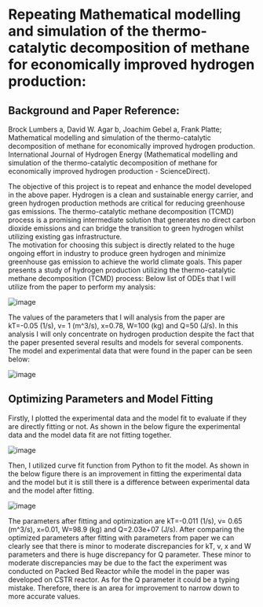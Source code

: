 # Repeating Mathematical modelling and simulation of the thermo-catalytic decomposition of methane for economically improved hydrogen production:
## Background and Paper Reference: 
Brock Lumbers a, David W. Agar b, Joachim Gebel a, Frank Platte; Mathematical modelling and simulation of the thermo-catalytic decomposition of methane for economically improved hydrogen production. International Journal of Hydrogen Energy (Mathematical modelling and simulation of the thermo-catalytic decomposition of methane for economically improved hydrogen production - ScienceDirect).

The objective of this project is to repeat and enhance the model developed in the above paper. Hydrogen is a clean and sustainable energy carrier, and green hydrogen production methods are critical for reducing greenhouse gas emissions. The thermo-catalytic methane decomposition (TCMD) process is a promising intermediate solution that generates no direct carbon dioxide emissions and can bridge the transition to green hydrogen whilst utilizing existing gas infrastructure.  
The motivation for choosing this subject is directly related to the huge ongoing effort in industry to produce green hydrogen and minimize greenhouse gas emission to achieve the world climate goals. This paper presents a study of hydrogen production utilizing the thermo-catalytic methane decomposition (TCMD) process:
Below list of ODEs that I will utilize from the paper to perform my analysis: 

![image](https://github.com/AhmedJabbari/ChE2410-Project-2/assets/148829971/94f03d9f-b546-4d29-a480-d5af06912ae3)


The values of the parameters that I will analysis from the paper are kT=-0.05 (1/s), v= 1 (m^3/s), x=0.78, W=100 (kg) and Q=50 (J/s). In this analysis I will only concentrate on hydrogen production despite the fact that the paper presented several results and models for several components. The model and experimental data that were found in the paper can be seen below: 

![image](https://github.com/AhmedJabbari/ChE2410-Project-2/assets/148829971/47be4a16-d715-40f8-b38b-26ddc3a074ac)


## Optimizing Parameters and Model Fitting

Firstly, I plotted the experimental data and the model fit to evaluate if they are directly fitting or not. As shown in the below figure the experimental data and the model data fit are not fitting together.  

![image](https://github.com/AhmedJabbari/ChE2410-Project-2/assets/148829971/0f6c4496-ba95-45cb-9b2a-ea6d76481361)

 
Then, I utilized curve fit function from Python to fit the model. As shown in the below figure there is an improvement in fitting the experimental data and the model but it is still there is a difference between experimental data and the model after fitting. 

![image](https://github.com/AhmedJabbari/ChE2410-Project-2/assets/148829971/2e093f25-7156-4fdf-89de-96c003e0c912)

 
The parameters after fitting and optimization are kT=-0.011 (1/s), v= 0.65 (m^3/s), x=0.01, W=98.9 (kg) and Q=2.03e+07 (J/s). After comparing the optimized parameters after fitting with parameters from paper we can clearly see that there is minor to moderate discrepancies for kT, v, x and W parameters and there is huge discrepancy for Q parameter. These minor to moderate discrepancies may be due to the fact the experiment was conducted on Packed Bed Reactor while the model in the paper was developed on CSTR reactor. As for the Q parameter it could be a typing mistake. Therefore, there is an area for improvement to narrow down to more accurate values.

